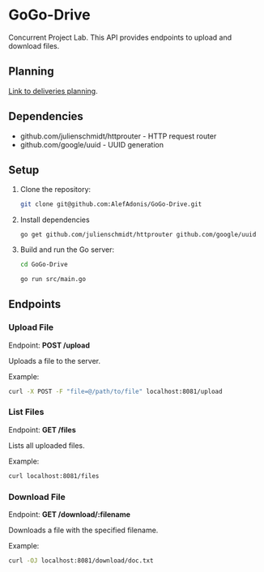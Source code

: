 # GoGo-Drive

Concurrent Project Lab.
This API provides endpoints to upload and download files.

## Planning

[Link to deliveries planning](https://docs.google.com/document/d/1yCEdzCiwON9m7ZTTcJZ1W4d2oVwjuQ9ezzgKpHltSDo/edit?usp=sharing).

## Dependencies

- github.com/julienschmidt/httprouter - HTTP request router
- github.com/google/uuid - UUID generation

## Setup

1. Clone the repository:
   ```sh
   git clone git@github.com:AlefAdonis/GoGo-Drive.git
   ```
2. Install dependencies

   ```
   go get github.com/julienschmidt/httprouter github.com/google/uuid
   ```

3. Build and run the Go server:

   ```sh
   cd GoGo-Drive
   ```

   ```sh
   go run src/main.go
   ```

## Endpoints

### Upload File

Endpoint: **POST /upload**

Uploads a file to the server.

Example:

```sh
curl -X POST -F "file=@/path/to/file" localhost:8081/upload
```

### List Files

Endpoint: **GET /files**

Lists all uploaded files.

Example:

```sh
curl localhost:8081/files
```

### Download File

Endpoint: **GET /download/:filename**

Downloads a file with the specified filename.

Example:

```sh
curl -OJ localhost:8081/download/doc.txt
```
